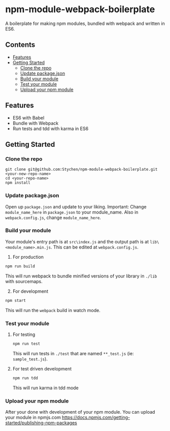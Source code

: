 # npm-module-webpack-boilerplate
A boilerplate for making npm modules, bundled with webpack and written in ES6.

## Contents

- [Features](#features)
- [Getting Started](#getting-started)
  - [Clone the repo](#clone-the-repo)
  - [Update package.json](#update-packagejson)
  - [Build your module](#build-your-module)
  - [Test your module](#test-your-module)
  - [Upload your npm module](#upload-your-npm-module)

## Features

* ES6 with Babel
* Bundle with Webpack
* Run tests and tdd with karma in ES6

## Getting Started

### Clone the repo

```
git clone git@github.com:Stychen/npm-module-webpack-boilerplate.git <your-new-repo-name>
cd <your-repo-name>
npm install
```

### Update package.json

Open up `package.json` and update to your liking.
Important: 
Change `module_name_here` in `package.json` to your module_name.
Also in `webpack.config.js`, change `module_name_here`.



### Build your module

Your module's entry path is at `src\index.js` and the output path is at `lib\<module_name>.min.js`. This can be edited at `webpack.config.js`.

1. For production

  ```sh
  npm run build
  ```

  This will run webpack to bundle minified versions of your library in `./lib` with sourcemaps.


2. For development

  ```sh
  npm start
  ```

  This will run the `webpack` build in watch mode.
  
### Test your module

1. For testing
    ```sh
    npm run test
    ```
    This will run tests in `./test` that are named `**_test.js` (ie: `sample_test.js`). 
   
2. For test driven development
    ```sh
    npm run tdd
    ```
    This will run karma in tdd mode
    
### Upload your npm module

After your done with development of your npm module. You can upload your module in npmjs.com
https://docs.npmjs.com/getting-started/publishing-npm-packages